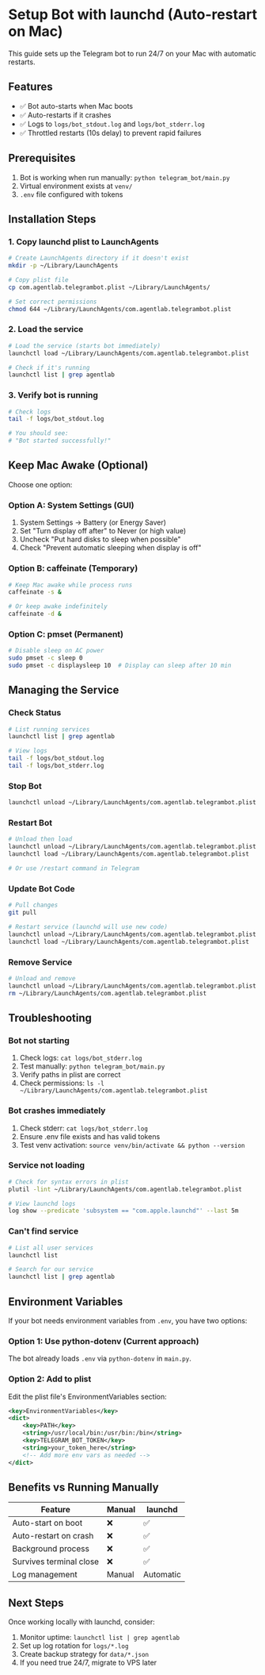 # Setup Bot with launchd (Auto-restart on Mac)

This guide sets up the Telegram bot to run 24/7 on your Mac with automatic restarts.

## Features
- ✅ Bot auto-starts when Mac boots
- ✅ Auto-restarts if it crashes
- ✅ Logs to `logs/bot_stdout.log` and `logs/bot_stderr.log`
- ✅ Throttled restarts (10s delay) to prevent rapid failures

## Prerequisites
1. Bot is working when run manually: `python telegram_bot/main.py`
2. Virtual environment exists at `venv/`
3. `.env` file configured with tokens

## Installation Steps

### 1. Copy launchd plist to LaunchAgents
```bash
# Create LaunchAgents directory if it doesn't exist
mkdir -p ~/Library/LaunchAgents

# Copy plist file
cp com.agentlab.telegrambot.plist ~/Library/LaunchAgents/

# Set correct permissions
chmod 644 ~/Library/LaunchAgents/com.agentlab.telegrambot.plist
```

### 2. Load the service
```bash
# Load the service (starts bot immediately)
launchctl load ~/Library/LaunchAgents/com.agentlab.telegrambot.plist

# Check if it's running
launchctl list | grep agentlab
```

### 3. Verify bot is running
```bash
# Check logs
tail -f logs/bot_stdout.log

# You should see:
# "Bot started successfully!"
```

## Keep Mac Awake (Optional)

Choose one option:

### Option A: System Settings (GUI)
1. System Settings → Battery (or Energy Saver)
2. Set "Turn display off after" to Never (or high value)
3. Uncheck "Put hard disks to sleep when possible"
4. Check "Prevent automatic sleeping when display is off"

### Option B: caffeinate (Temporary)
```bash
# Keep Mac awake while process runs
caffeinate -s &

# Or keep awake indefinitely
caffeinate -d &
```

### Option C: pmset (Permanent)
```bash
# Disable sleep on AC power
sudo pmset -c sleep 0
sudo pmset -c displaysleep 10  # Display can sleep after 10 min
```

## Managing the Service

### Check Status
```bash
# List running services
launchctl list | grep agentlab

# View logs
tail -f logs/bot_stdout.log
tail -f logs/bot_stderr.log
```

### Stop Bot
```bash
launchctl unload ~/Library/LaunchAgents/com.agentlab.telegrambot.plist
```

### Restart Bot
```bash
# Unload then load
launchctl unload ~/Library/LaunchAgents/com.agentlab.telegrambot.plist
launchctl load ~/Library/LaunchAgents/com.agentlab.telegrambot.plist

# Or use /restart command in Telegram
```

### Update Bot Code
```bash
# Pull changes
git pull

# Restart service (launchd will use new code)
launchctl unload ~/Library/LaunchAgents/com.agentlab.telegrambot.plist
launchctl load ~/Library/LaunchAgents/com.agentlab.telegrambot.plist
```

### Remove Service
```bash
# Unload and remove
launchctl unload ~/Library/LaunchAgents/com.agentlab.telegrambot.plist
rm ~/Library/LaunchAgents/com.agentlab.telegrambot.plist
```

## Troubleshooting

### Bot not starting
1. Check logs: `cat logs/bot_stderr.log`
2. Test manually: `python telegram_bot/main.py`
3. Verify paths in plist are correct
4. Check permissions: `ls -l ~/Library/LaunchAgents/com.agentlab.telegrambot.plist`

### Bot crashes immediately
1. Check stderr: `cat logs/bot_stderr.log`
2. Ensure .env file exists and has valid tokens
3. Test venv activation: `source venv/bin/activate && python --version`

### Service not loading
```bash
# Check for syntax errors in plist
plutil -lint ~/Library/LaunchAgents/com.agentlab.telegrambot.plist

# View launchd logs
log show --predicate 'subsystem == "com.apple.launchd"' --last 5m
```

### Can't find service
```bash
# List all user services
launchctl list

# Search for our service
launchctl list | grep agentlab
```

## Environment Variables

If your bot needs environment variables from `.env`, you have two options:

### Option 1: Use python-dotenv (Current approach)
The bot already loads `.env` via `python-dotenv` in `main.py`.

### Option 2: Add to plist
Edit the plist file's EnvironmentVariables section:
```xml
<key>EnvironmentVariables</key>
<dict>
    <key>PATH</key>
    <string>/usr/local/bin:/usr/bin:/bin</string>
    <key>TELEGRAM_BOT_TOKEN</key>
    <string>your_token_here</string>
    <!-- Add more env vars as needed -->
</dict>
```

## Benefits vs Running Manually

| Feature | Manual | launchd |
|---------|--------|---------|
| Auto-start on boot | ❌ | ✅ |
| Auto-restart on crash | ❌ | ✅ |
| Background process | ❌ | ✅ |
| Survives terminal close | ❌ | ✅ |
| Log management | Manual | Automatic |

## Next Steps

Once working locally with launchd, consider:
1. Monitor uptime: `launchctl list | grep agentlab`
2. Set up log rotation for `logs/*.log`
3. Create backup strategy for `data/*.json`
4. If you need true 24/7, migrate to VPS later
